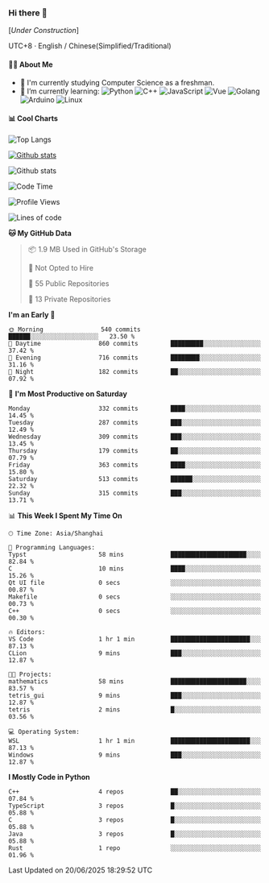 ### Hi there 👋

\[*Under Construction*\]

UTC+8 · English / Chinese(Simplified/Traditional)

<!--
**NoNormalCreeper/NoNormalCreeper** is a ✨ _special_ ✨ repository because its `README.md` (this file) appears on your GitHub profile.

Here are some ideas to get you started:

- 🔭 I’m currently working on ...
- 🌱 I’m currently learning ...
- 👯 I’m looking to collaborate on ...
- 🤔 I’m looking for help with ...
- 💬 Ask me about ...
- 📫 How to reach me: ...
- 😄 Pronouns: ...
- ⚡ Fun fact: ...
-->

#### 👩‍💻 About Me

- 🏫 I'm currently studying Computer Science as a freshman.
- 🌱 I’m currently learning: 
![Python](https://img.shields.io/badge/-Python-blue?style=flat-square&logo=Python&logoColor=fff)
![C++](https://img.shields.io/badge/-C%2B%2B-00599C?style=flat-square&logo=C%2B%2B&logoColor=fff)
![JavaScript](https://img.shields.io/badge/-JavaScript-ffca18?style=flat-square&logo=JavaScript&logoColor=fff)
![Vue](https://img.shields.io/badge/-Vue-4FC08D?style=flat-square&logo=Vue.js&logoColor=fff)
![Golang](https://img.shields.io/badge/-Go-007d9c?style=flat-square&logo=Go&logoColor=fff)
![Arduino](https://img.shields.io/badge/-Arduino-00979D?style=flat-square&logo=Arduino&logoColor=fff)
![Linux](https://img.shields.io/badge/-Linux-FCC624?style=flat-square&logo=Linux&logoColor=fff)

#### 📊 Cool Charts

![Top Langs](https://readme-stats-zeta-six.vercel.app/api/top-langs/?username=NoNormalCreeper&layout=compact)

[![Github stats](https://readme-stats-zeta-six.vercel.app/api?username=NoNormalCreeper&show=reviews,discussions_started,discussions_answered,prs_merged,prs_merged_percentage)](https://github.com/anuraghazra/github-readme-stats)

![Github stats](https://github-profile-trophy.vercel.app/?username=NoNormalCreeper)


<!--START_SECTION:waka-->
![Code Time](http://img.shields.io/badge/Code%20Time-557%20hrs-blue)

![Profile Views](http://img.shields.io/badge/Profile%20Views-0-blue)

![Lines of code](https://img.shields.io/badge/From%20Hello%20World%20I%27ve%20Written-4.2%20million%20lines%20of%20code-blue)

**🐱 My GitHub Data** 

> 📦 1.9 MB Used in GitHub's Storage 
 > 
> 🚫 Not Opted to Hire
 > 
> 📜 55 Public Repositories 
 > 
> 🔑 13 Private Repositories 
 > 
**I'm an Early 🐤** 

```text
🌞 Morning                540 commits         ██████░░░░░░░░░░░░░░░░░░░   23.50 % 
🌆 Daytime                860 commits         █████████░░░░░░░░░░░░░░░░   37.42 % 
🌃 Evening                716 commits         ████████░░░░░░░░░░░░░░░░░   31.16 % 
🌙 Night                  182 commits         ██░░░░░░░░░░░░░░░░░░░░░░░   07.92 % 
```
📅 **I'm Most Productive on Saturday** 

```text
Monday                   332 commits         ████░░░░░░░░░░░░░░░░░░░░░   14.45 % 
Tuesday                  287 commits         ███░░░░░░░░░░░░░░░░░░░░░░   12.49 % 
Wednesday                309 commits         ███░░░░░░░░░░░░░░░░░░░░░░   13.45 % 
Thursday                 179 commits         ██░░░░░░░░░░░░░░░░░░░░░░░   07.79 % 
Friday                   363 commits         ████░░░░░░░░░░░░░░░░░░░░░   15.80 % 
Saturday                 513 commits         ██████░░░░░░░░░░░░░░░░░░░   22.32 % 
Sunday                   315 commits         ███░░░░░░░░░░░░░░░░░░░░░░   13.71 % 
```


📊 **This Week I Spent My Time On** 

```text
🕑︎ Time Zone: Asia/Shanghai

💬 Programming Languages: 
Typst                    58 mins             █████████████████████░░░░   82.84 % 
C                        10 mins             ████░░░░░░░░░░░░░░░░░░░░░   15.26 % 
Qt UI file               0 secs              ░░░░░░░░░░░░░░░░░░░░░░░░░   00.87 % 
Makefile                 0 secs              ░░░░░░░░░░░░░░░░░░░░░░░░░   00.73 % 
C++                      0 secs              ░░░░░░░░░░░░░░░░░░░░░░░░░   00.30 % 

🔥 Editors: 
VS Code                  1 hr 1 min          ██████████████████████░░░   87.13 % 
CLion                    9 mins              ███░░░░░░░░░░░░░░░░░░░░░░   12.87 % 

🐱‍💻 Projects: 
mathematics              58 mins             █████████████████████░░░░   83.57 % 
tetris_gui               9 mins              ███░░░░░░░░░░░░░░░░░░░░░░   12.87 % 
tetris                   2 mins              █░░░░░░░░░░░░░░░░░░░░░░░░   03.56 % 

💻 Operating System: 
WSL                      1 hr 1 min          ██████████████████████░░░   87.13 % 
Windows                  9 mins              ███░░░░░░░░░░░░░░░░░░░░░░   12.87 % 
```

**I Mostly Code in Python** 

```text
C++                      4 repos             ██░░░░░░░░░░░░░░░░░░░░░░░   07.84 % 
TypeScript               3 repos             █░░░░░░░░░░░░░░░░░░░░░░░░   05.88 % 
C                        3 repos             █░░░░░░░░░░░░░░░░░░░░░░░░   05.88 % 
Java                     3 repos             █░░░░░░░░░░░░░░░░░░░░░░░░   05.88 % 
Rust                     1 repo              ░░░░░░░░░░░░░░░░░░░░░░░░░   01.96 % 
```




 Last Updated on 20/06/2025 18:29:52 UTC
<!--END_SECTION:waka-->

